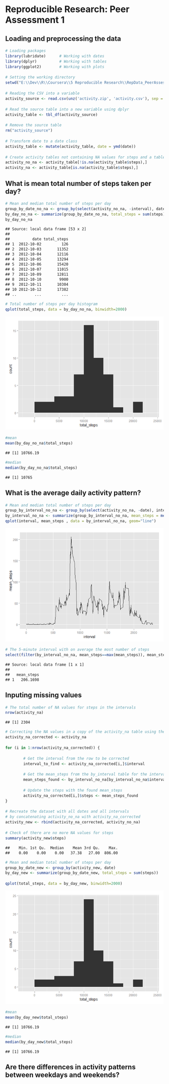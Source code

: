 # Reproducible Research: Peer Assessment 1


## Loading and preprocessing the data

```r
# Loading packages
library(lubridate)      # Working with dates
library(dplyr)          # Working with tables
library(ggplot2)        # Working with plots

# Setting the working directory
setwd("E:\\Dev\\R\\Coursera\\5 Reproducible Research\\RepData_PeerAssessment1\\")

# Reading the CSV into a variable
activity_source <- read.csv(unz('activity.zip', 'activity.csv'), sep = ',', header = TRUE, stringsAsFactors = FALSE)

# Read the source table into a new variable using dplyr
activity_table <- tbl_df(activity_source)

# Remove the source table
rm("activity_source")

# Transform date to a date class
activity_table <- mutate(activity_table, date = ymd(date))

# Create activity tables not containing NA values for steps and a table which contains the NA values
activity_no_na <- activity_table[!is.na(activity_table$steps),]
activity_na <- activity_table[is.na(activity_table$steps),]
```

## What is mean total number of steps taken per day?

```r
# Mean and median total number of steps per day
group_by_date_no_na <- group_by(select(activity_no_na, -interval), date)
by_day_no_na <- summarize(group_by_date_no_na, total_steps = sum(steps))
by_day_no_na
```

```
## Source: local data frame [53 x 2]
## 
##          date total_steps
## 1  2012-10-02         126
## 2  2012-10-03       11352
## 3  2012-10-04       12116
## 4  2012-10-05       13294
## 5  2012-10-06       15420
## 6  2012-10-07       11015
## 7  2012-10-09       12811
## 8  2012-10-10        9900
## 9  2012-10-11       10304
## 10 2012-10-12       17382
## ..        ...         ...
```

```r
# Total number of steps per day histogram
qplot(total_steps, data = by_day_no_na, binwidth=2000)
```

![](PA1_template_files/figure-html/unnamed-chunk-2-1.png) 

```r
#mean
mean(by_day_no_na$total_steps)
```

```
## [1] 10766.19
```

```r
#median
median(by_day_no_na$total_steps)
```

```
## [1] 10765
```


## What is the average daily activity pattern?

```r
# Mean and median total number of steps per day
group_by_interval_no_na <- group_by(select(activity_no_na, -date), interval)
by_interval_no_na <- summarize(group_by_interval_no_na, mean_steps = mean(steps))
qplot(interval, mean_steps , data = by_interval_no_na, geom="line")
```

![](PA1_template_files/figure-html/unnamed-chunk-3-1.png) 

```r
# The 5-minute interval with on average the most number of steps
select(filter(by_interval_no_na, mean_steps==max(mean_steps)), mean_steps)
```

```
## Source: local data frame [1 x 1]
## 
##   mean_steps
## 1   206.1698
```


## Inputing missing values

```r
# The total number of NA values for steps in the intervals
nrow(activity_na)
```

```
## [1] 2304
```

```r
# Correcting the NA values in a copy of the activity_na table using the mean of the corresponding interval
activity_na_corrected <- activity_na

for (i in 1:nrow(activity_na_corrected)) {
        
        # Get the interval from the row to be corrected
        interval_to_find <- activity_na_corrected[i,]$interval
        
        # Get the mean_steps from the by_interval table for the interval
        mean_steps_found <- by_interval_no_na[by_interval_no_na$interval== interval_to_find, ]$mean_steps
        
        # Update the steps with the found mean_steps
        activity_na_corrected[i,]$steps <- mean_steps_found
}

# Recreate the dataset with all dates and all intervals 
# by concatenating activity_no_na with activity_na_corrected
activity_new <- rbind(activity_na_corrected, activity_no_na)

# Check of there are no more NA values for steps
summary(activity_new$steps)
```

```
##    Min. 1st Qu.  Median    Mean 3rd Qu.    Max. 
##    0.00    0.00    0.00   37.38   27.00  806.00
```

```r
# Mean and median total number of steps per day
group_by_date_new <- group_by(activity_new, date)
by_day_new <- summarize(group_by_date_new, total_steps = sum(steps))

qplot(total_steps, data = by_day_new, binwidth=2000)
```

![](PA1_template_files/figure-html/unnamed-chunk-4-1.png) 

```r
#mean
mean(by_day_new$total_steps)
```

```
## [1] 10766.19
```

```r
#median
median(by_day_new$total_steps)
```

```
## [1] 10766.19
```


## Are there differences in activity patterns between weekdays and weekends?
